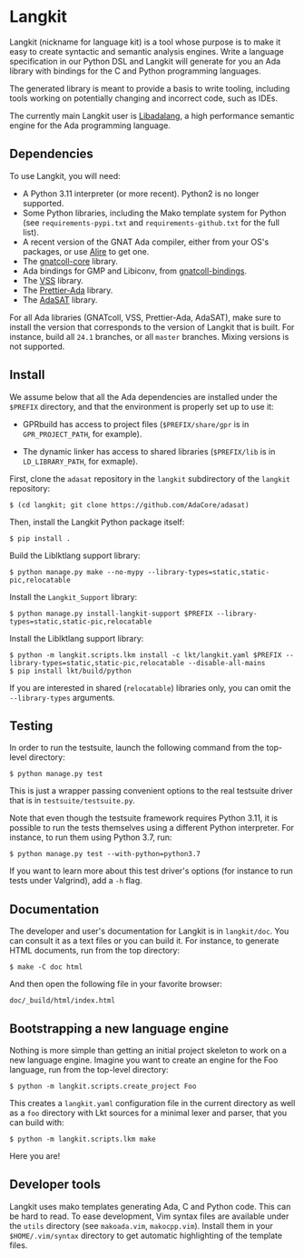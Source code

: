 Langkit
=======

Langkit (nickname for language kit) is a tool whose purpose is to make it easy
to create syntactic and semantic analysis engines. Write a language
specification in our Python DSL and Langkit will generate for you an Ada
library with bindings for the C and Python programming languages.

The generated library is meant to provide a basis to write tooling, including
tools working on potentially changing and incorrect code, such as IDEs.

The currently main Langkit user is
[Libadalang](https://github.com/AdaCore/libadalang), a high performance
semantic engine for the Ada programming language.

Dependencies
------------

To use Langkit, you will need:

* A Python 3.11 interpreter (or more recent). Python2 is no longer supported.
* Some Python libraries, including the Mako template system for Python (see
  `requirements-pypi.txt` and `requirements-github.txt` for the full list).
* A recent version of the GNAT Ada compiler, either from your OS's packages, or
  use [Alire](https://alire.ada.dev/docs/#toolchain-management) to get one.
* The [gnatcoll-core](https://github.com/AdaCore/gnatcoll-core) library.
* Ada bindings for GMP and Libiconv, from
  [gnatcoll-bindings](https://github.com/AdaCore/gnatcoll-bindings).
* The [VSS](https://github.com/AdaCore/VSS) library.
* The [Prettier-Ada](https://github.com/AdaCore/prettier-ada) library.
* The [AdaSAT](https://github.com/AdaCore/adasat) library.

For all Ada libraries (GNATcoll, VSS, Prettier-Ada, AdaSAT), make sure to
install the version that corresponds to the version of Langkit that is built.
For instance, build all `24.1` branches, or all `master` branches. Mixing
versions is not supported.

Install
-------

We assume below that all the Ada dependencies are installed under the
`$PREFIX` directory, and that the environment is properly set up to use it:

* GPRbuild has access to project files (`$PREFIX/share/gpr` is in
  `GPR_PROJECT_PATH`, for example).

* The dynamic linker has access to shared libraries (`$PREFIX/lib` is in
  `LD_LIBRARY_PATH`, for exmaple).

First, clone the `adasat` repository in the `langkit` subdirectory of the
`langkit` repository:

    $ (cd langkit; git clone https://github.com/AdaCore/adasat)

Then, install the Langkit Python package itself:

    $ pip install .

Build the Liblktlang support library:

    $ python manage.py make --no-mypy --library-types=static,static-pic,relocatable

Install the `Langkit_Support` library:

    $ python manage.py install-langkit-support $PREFIX --library-types=static,static-pic,relocatable

Install the Liblktlang support library:

    $ python -m langkit.scripts.lkm install -c lkt/langkit.yaml $PREFIX --library-types=static,static-pic,relocatable --disable-all-mains
    $ pip install lkt/build/python

If you are interested in shared (`relocatable`) libraries only, you can omit
the `--library-types` arguments.

Testing
-------

In order to run the testsuite, launch the following command from the top-level
directory:

    $ python manage.py test

This is just a wrapper passing convenient options to the real testsuite
driver that is in `testsuite/testsuite.py`.

Note that even though the testsuite framework requires Python 3.11, it is
possible to run the tests themselves using a different Python interpreter. For
instance, to run them using Python 3.7, run:

    $ python manage.py test --with-python=python3.7

If you want to learn more about this test driver's options (for instance to run
tests under Valgrind), add a `-h` flag.

Documentation
-------------

The developer and user's documentation for Langkit is in `langkit/doc`. You can
consult it as a text files or you can build it. For instance, to generate HTML
documents, run from the top directory:

    $ make -C doc html

And then open the following file in your favorite browser:

    doc/_build/html/index.html

Bootstrapping a new language engine
-----------------------------------

Nothing is more simple than getting an initial project skeleton to work on a
new language engine. Imagine you want to create an engine for the Foo language,
run from the top-level directory:

    $ python -m langkit.scripts.create_project Foo

This creates a `langkit.yaml` configuration file in the current directory as
well as a `foo` directory with Lkt sources for a minimal lexer and parser, that
you can build with:

    $ python -m langkit.scripts.lkm make

Here you are!

Developer tools
---------------

Langkit uses mako templates generating Ada, C and Python code. This can be hard
to read. To ease development, Vim syntax files are available under the `utils`
directory (see `makoada.vim`, `makocpp.vim`). Install them in your
`$HOME/.vim/syntax` directory to get automatic highlighting of the template
files.

